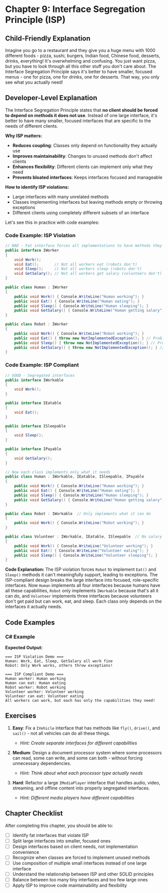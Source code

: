 # Chapter 9: Interface Segregation Principle (ISP)

## Child-Friendly Explanation
Imagine you go to a restaurant and they give you a huge menu with 1000 different foods - pizza, sushi, burgers, Indian food, Chinese food, desserts, drinks, everything! It's overwhelming and confusing. You just want pizza, but you have to look through all this other stuff you don't care about. The Interface Segregation Principle says it's better to have smaller, focused menus - one for pizza, one for drinks, one for desserts. That way, you only see what you actually need!

## Developer-Level Explanation
The Interface Segregation Principle states that **no client should be forced to depend on methods it does not use**. Instead of one large interface, it's better to have many smaller, focused interfaces that are specific to the needs of different clients.

**Why ISP matters:**
- **Reduces coupling**: Classes only depend on functionality they actually use
- **Improves maintainability**: Changes to unused methods don't affect clients
- **Enhances flexibility**: Different clients can implement only what they need
- **Prevents bloated interfaces**: Keeps interfaces focused and manageable

**How to identify ISP violations:**
- Large interfaces with many unrelated methods
- Classes implementing interfaces but leaving methods empty or throwing exceptions
- Different clients using completely different subsets of an interface

Let's see this in practice with code examples:

### Code Example: ISP Violation
```csharp
// BAD - Fat interface forces all implementations to have methods they don't need
public interface IWorker
{
    void Work();
    void Eat();       // Not all workers eat (robots don't)
    void Sleep();     // Not all workers sleep (robots don't)
    void GetSalary(); // Not all workers get salary (volunteers don't)
}

public class Human : IWorker
{
    public void Work() { Console.WriteLine("Human working"); }
    public void Eat() { Console.WriteLine("Human eating"); }
    public void Sleep() { Console.WriteLine("Human sleeping"); }
    public void GetSalary() { Console.WriteLine("Human getting salary"); }
}

public class Robot : IWorker
{
    public void Work() { Console.WriteLine("Robot working"); }
    public void Eat() { throw new NotImplementedException(); } // Problem!
    public void Sleep() { throw new NotImplementedException(); } // Problem!
    public void GetSalary() { throw new NotImplementedException(); } // Problem!
}
```

### Code Example: ISP Compliant
```csharp
// GOOD - Segregated interfaces
public interface IWorkable
{
    void Work();
}

public interface IEatable
{
    void Eat();
}

public interface ISleepable
{
    void Sleep();
}

public interface IPayable
{
    void GetSalary();
}

// Now each class implements only what it needs
public class Human : IWorkable, IEatable, ISleepable, IPayable
{
    public void Work() { Console.WriteLine("Human working"); }
    public void Eat() { Console.WriteLine("Human eating"); }
    public void Sleep() { Console.WriteLine("Human sleeping"); }
    public void GetSalary() { Console.WriteLine("Human getting salary"); }
}

public class Robot : IWorkable  // Only implements what it can do
{
    public void Work() { Console.WriteLine("Robot working"); }
}

public class Volunteer : IWorkable, IEatable, ISleepable  // No salary
{
    public void Work() { Console.WriteLine("Volunteer working"); }
    public void Eat() { Console.WriteLine("Volunteer eating"); }
    public void Sleep() { Console.WriteLine("Volunteer sleeping"); }
}
```

**Code Explanation:**
The ISP violation forces `Robot` to implement `Eat()` and `Sleep()` methods it can't meaningfully support, leading to exceptions. The ISP-compliant design breaks the large interface into focused, role-specific interfaces. Now `Human` implements all four interfaces because humans have all these capabilities, `Robot` only implements `IWorkable` because that's all it can do, and `Volunteer` implements three interfaces because volunteers don't get paid but can work, eat, and sleep. Each class only depends on the interfaces it actually needs.

## Code Examples

### C# Example

**Expected Output:**
```
=== ISP Violation Demo ===
Human: Work, Eat, Sleep, GetSalary all work fine
Robot: Only Work works, others throw exceptions!

=== ISP Compliant Demo ===
Human worker: Human working
Human can eat: Human eating
Robot worker: Robot working
Volunteer worker: Volunteer working
Volunteer can eat: Volunteer eating
All workers can work, but each has only the capabilities they need!
```

## Exercises

1. **Easy**: Fix a `IVehicle` interface that has methods like `fly()`, `drive()`, and `sail()` - not all vehicles can do all these things.
   - *Hint: Create separate interfaces for different capabilities*

2. **Medium**: Design a document processor system where some processors can read, some can write, and some can both - without forcing unnecessary dependencies.
   - *Hint: Think about what each processor type actually needs*

3. **Hard**: Refactor a large `IMediaPlayer` interface that handles audio, video, streaming, and offline content into properly segregated interfaces.
   - *Hint: Different media players have different capabilities*

## Chapter Checklist

After completing this chapter, you should be able to:

- [ ] Identify fat interfaces that violate ISP
- [ ] Split large interfaces into smaller, focused ones
- [ ] Design interfaces based on client needs, not implementation convenience
- [ ] Recognize when classes are forced to implement unused methods
- [ ] Use composition of multiple small interfaces instead of one large interface
- [ ] Understand the relationship between ISP and other SOLID principles
- [ ] Balance between too many tiny interfaces and too few large ones
- [ ] Apply ISP to improve code maintainability and flexibility